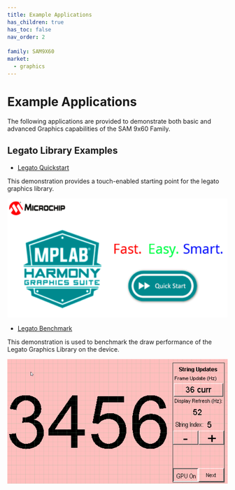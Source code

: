 ```yaml
---
title: Example Applications
has_children: true
has_toc: false
nav_order: 2

family: SAM9X60
market:
  - graphics
---
```


# Example Applications

The following applications are provided to demonstrate both basic and advanced Graphics capabilities of the SAM 9x60 Family.

## Legato Library Examples 

* [Legato Quickstart](./legato_quickstart/readme.md)

This demonstration provides a touch-enabled starting point for the legato graphics library.

![](./../docs/html/legato_quickstart.png)


* [Legato Benchmark](./legato_benchmark/readme.md)

This demonstration is used to benchmark the draw performance of the Legato Graphics Library on the device.

![](./../docs/html/legato_benchmark.png)

